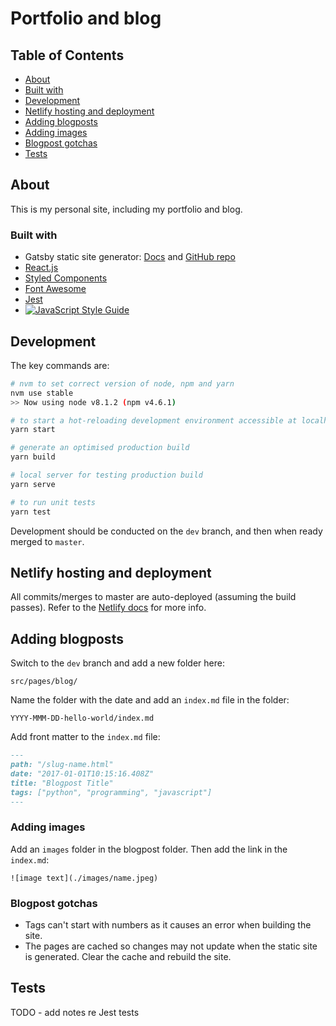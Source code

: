 # Portfolio and blog

## Table of Contents

- [About](#about)
- [Built with](#built-with)
- [Development](#development)
- [Netlify hosting and deployment](#netlify-hosting-and-deployment)
- [Adding blogposts](#adding-blogposts)
- [Adding images](#adding-images)
- [Blogpost gotchas](#blogpost-gotchas)
- [Tests](#tests)

## About

This is my personal site, including my portfolio and blog. 

### Built with

- Gatsby static site generator: [Docs](https://www.gatsbyjs.org/) and [GitHub repo](https://github.com/gatsbyjs/gatsby)
- [React.js](https://facebook.github.io/react/)
- [Styled Components](https://www.styled-components.com/docs)
- [Font Awesome](https://fontawesome.com/)
- [Jest](https://facebook.github.io/jest/)
- [![JavaScript Style Guide](https://img.shields.io/badge/code_style-standard-brightgreen.svg)](https://standardjs.com)

## Development

The key commands are:

```bash
# nvm to set correct version of node, npm and yarn
nvm use stable
>> Now using node v8.1.2 (npm v4.6.1)

# to start a hot-reloading development environment accessible at localhost:8000
yarn start

# generate an optimised production build
yarn build

# local server for testing production build
yarn serve

# to run unit tests
yarn test
```

Development should be conducted on the `dev` branch, and then when ready merged to `master`.

## Netlify hosting and deployment

All commits/merges to master are auto-deployed (assuming the build passes). Refer to the [Netlify docs](https://www.netlify.com/docs/) for more info.

## Adding blogposts

Switch to the `dev` branch and add a new folder here:

`src/pages/blog/`

Name the folder with the date and add an `index.md` file in the folder:

`YYYY-MMM-DD-hello-world/index.md`

Add front matter to the `index.md` file:

```md
---
path: "/slug-name.html"
date: "2017-01-01T10:15:16.408Z"
title: "Blogpost Title"
tags: ["python", "programming", "javascript"]
---
```

### Adding images
Add an `images` folder in the blogpost folder.  Then add the link in the `index.md`: 

`![image text](./images/name.jpeg)`

### Blogpost gotchas 

- Tags can't start with numbers as it causes an error when building the site.
- The pages are cached so changes may not update when the static site is generated. Clear the cache and rebuild the site. 

## Tests

TODO - add notes re Jest tests
